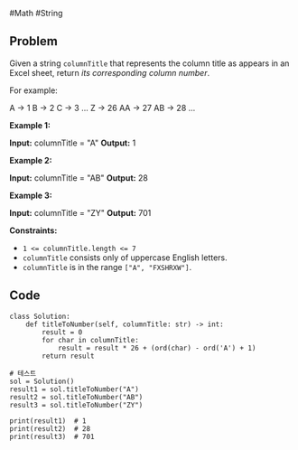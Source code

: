#Math #String
## Problem
Given a string `columnTitle` that represents the column title as appears in an Excel sheet, return _its corresponding column number_.

For example:

A -> 1
B -> 2
C -> 3
...
Z -> 26
AA -> 27
AB -> 28 
...

**Example 1:**

**Input:** columnTitle = "A"
**Output:** 1

**Example 2:**

**Input:** columnTitle = "AB"
**Output:** 28

**Example 3:**

**Input:** columnTitle = "ZY"
**Output:** 701

**Constraints:**

- `1 <= columnTitle.length <= 7`
- `columnTitle` consists only of uppercase English letters.
- `columnTitle` is in the range `["A", "FXSHRXW"]`.

## Code
```run-python
class Solution:
    def titleToNumber(self, columnTitle: str) -> int:
        result = 0
        for char in columnTitle:
            result = result * 26 + (ord(char) - ord('A') + 1)
        return result

# 테스트
sol = Solution()
result1 = sol.titleToNumber("A")
result2 = sol.titleToNumber("AB")
result3 = sol.titleToNumber("ZY")

print(result1)  # 1
print(result2)  # 28
print(result3)  # 701

```